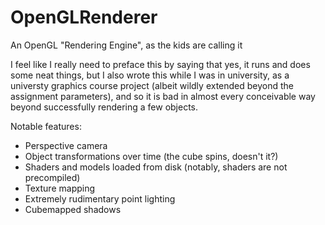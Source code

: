 # OpenGLRenderer
An OpenGL "Rendering Engine", as the kids are calling it

I feel like I really need to preface this by saying that yes, it runs and does some neat things, but I also wrote this while I was in university, as a universty graphics course project (albeit wildly extended beyond the assignment parameters), and so it is bad in almost every conceivable way beyond successfully rendering a few objects.

Notable features:
- Perspective camera
- Object transformations over time (the cube spins, doesn't it?)
- Shaders and models loaded from disk (notably, shaders are not precompiled)
- Texture mapping
- Extremely rudimentary point lighting
- Cubemapped shadows

